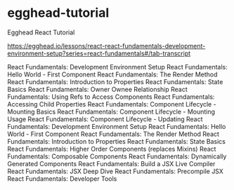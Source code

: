 # egghead-tutorial
Egghead React Tutorial

https://egghead.io/lessons/react-react-fundamentals-development-environment-setup?series=react-fundamentals#/tab-transcript

React Fundamentals: Development Environment Setup
React Fundamentals: Hello World - First Component
React Fundamentals: The Render Method
React Fundamentals: Introduction to Properties
React Fundamentals: State Basics
React Fundamentals: Owner Ownee Relationship
React Fundamentals: Using Refs to Access Components
React Fundamentals: Accessing Child Properties
React Fundamentals: Component Lifecycle - Mounting Basics
React Fundamentals: Component Lifecycle - Mounting Usage
React Fundamentals: Component Lifecycle - Updating
React Fundamentals: Development Environment Setup
React Fundamentals: Hello World - First Component
React Fundamentals: The Render Method
React Fundamentals: Introduction to Properties
React Fundamentals: State Basics
React Fundamentals: Higher Order Components (replaces Mixins)
React Fundamentals: Composable Components
React Fundamentals: Dynamically Generated Components
React Fundamentals: Build a JSX Live Compiler
React Fundamentals: JSX Deep Dive
React Fundamentals: Precompile JSX
React Fundamentals: Developer Tools
